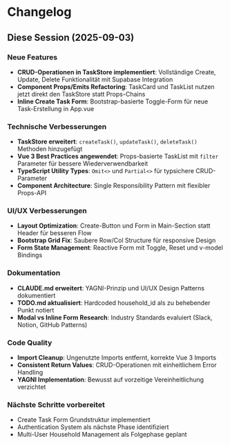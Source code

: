 # Changelog

## Diese Session (2025-09-03)

### Neue Features
- **CRUD-Operationen in TaskStore implementiert**: Vollständige Create, Update, Delete Funktionalität mit Supabase Integration
- **Component Props/Emits Refactoring**: TaskCard und TaskList nutzen jetzt direkt den TaskStore statt Props-Chains
- **Inline Create Task Form**: Bootstrap-basierte Toggle-Form für neue Task-Erstellung in App.vue

### Technische Verbesserungen
- **TaskStore erweitert**: `createTask()`, `updateTask()`, `deleteTask()` Methoden hinzugefügt
- **Vue 3 Best Practices angewendet**: Props-basierte TaskList mit `filter` Parameter für bessere Wiederverwendbarkeit
- **TypeScript Utility Types**: `Omit<>` und `Partial<>` für typsichere CRUD-Parameter
- **Component Architecture**: Single Responsibility Pattern mit flexibler Props-API

### UI/UX Verbesserungen  
- **Layout Optimization**: Create-Button und Form in Main-Section statt Header für besseren Flow
- **Bootstrap Grid Fix**: Saubere Row/Col Structure für responsive Design
- **Form State Management**: Reactive Form mit Toggle, Reset und v-model Bindings

### Dokumentation
- **CLAUDE.md erweitert**: YAGNI-Prinzip und UI/UX Design Patterns dokumentiert
- **TODO.md aktualisiert**: Hardcoded household_id als zu behebender Punkt notiert
- **Modal vs Inline Form Research**: Industry Standards evaluiert (Slack, Notion, GitHub Patterns)

### Code Quality
- **Import Cleanup**: Ungenutzte Imports entfernt, korrekte Vue 3 Imports
- **Consistent Return Values**: CRUD-Operationen mit einheitlichem Error Handling
- **YAGNI Implementation**: Bewusst auf vorzeitige Vereinheitlichung verzichtet

### Nächste Schritte vorbereitet
- Create Task Form Grundstruktur implementiert
- Authentication System als nächste Phase identifiziert
- Multi-User Household Management als Folgephase geplant
